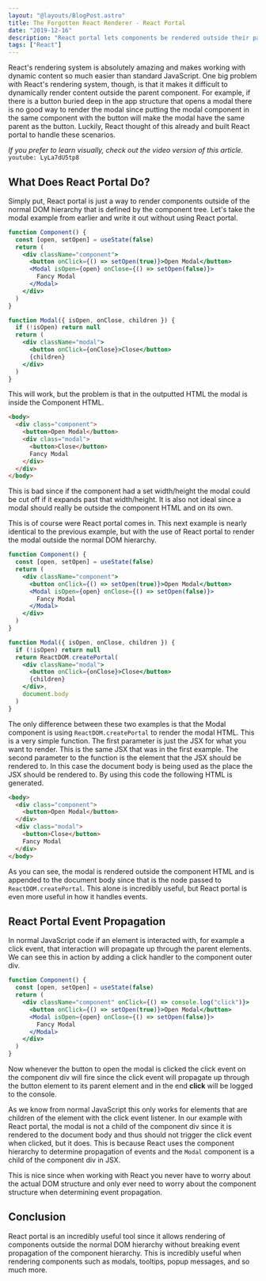 ```yaml
---
layout: "@layouts/BlogPost.astro"
title: The Forgotten React Renderer - React Portal
date: "2019-12-16"
description: "React portal lets components be rendered outside their parent component which is incredibly useful in specific scenarios explained in depth in this article."
tags: ["React"]
---
```


React's rendering system is absolutely amazing and makes working with dynamic content so much easier than standard JavaScript. One big problem with React's rendering system, though, is that it makes it difficult to dynamically render content outside the parent component. For example, if there is a button buried deep in the app structure that opens a modal there is no good way to render the modal since putting the modal component in the same component with the button will make the modal have the same parent as the button. Luckily, React thought of this already and built React portal to handle these scenarios.

_If you prefer to learn visually, check out the video version of this article._
`youtube: LyLa7dU5tp8`

## What Does React Portal Do?

Simply put, React portal is just a way to render components outside of the normal DOM hierarchy that is defined by the component tree. Let's take the modal example from earlier and write it out without using React portal.

```jsx
function Component() {
  const [open, setOpen] = useState(false)
  return (
    <div className="component">
      <button onClick={() => setOpen(true)}>Open Modal</button>
      <Modal isOpen={open} onClose={() => setOpen(false)}>
        Fancy Modal
      </Modal>
    </div>
  )
}

function Modal({ isOpen, onClose, children }) {
  if (!isOpen) return null
  return (
    <div className="modal">
      <button onClick={onClose}>Close</button>
      {children}
    </div>
  )
}
```

This will work, but the problem is that in the outputted HTML the modal is inside the Component HTML.

```html {4-7}
<body>
  <div class="component">
    <button>Open Modal</button>
    <div class="modal">
      <button>Close</button>
      Fancy Modal
    </div>
  </div>
</body>
```

This is bad since if the component had a set width/height the modal could be cut off if it expands past that width/height. It is also not ideal since a modal should really be outside the component HTML and on its own.

This is of course were React portal comes in. This next example is nearly identical to the previous example, but with the use of React portal to render the modal outside the normal DOM hierarchy.

```jsx {15,20}
function Component() {
  const [open, setOpen] = useState(false)
  return (
    <div className="component">
      <button onClick={() => setOpen(true)}>Open Modal</button>
      <Modal isOpen={open} onClose={() => setOpen(false)}>
        Fancy Modal
      </Modal>
    </div>
  )
}

function Modal({ isOpen, onClose, children }) {
  if (!isOpen) return null
  return ReactDOM.createPortal(
    <div className="modal">
      <button onClick={onClose}>Close</button>
      {children}
    </div>,
    document.body
  )
}
```

The only difference between these two examples is that the Modal component is using `ReactDOM.createPortal` to render the modal HTML. This is a very simple function. The first parameter is just the JSX for what you want to render. This is the same JSX that was in the first example. The second parameter to the function is the element that the JSX should be rendered to. In this case the document body is being used as the place the JSX should be rendered to. By using this code the following HTML is generated.

```html {5-8}
<body>
  <div class="component">
    <button>Open Modal</button>
  </div>
  <div class="modal">
    <button>Close</button>
    Fancy Modal
  </div>
</body>
```

As you can see, the modal is rendered outside the component HTML and is appended to the document body since that is the node passed to `ReactDOM.createPortal`. This alone is incredibly useful, but React portal is even more useful in how it handles events.

## React Portal Event Propagation

In normal JavaScript code if an element is interacted with, for example a click event, that interaction will propagate up through the parent elements. We can see this in action by adding a click handler to the component outer div.

```jsx {4}
function Component() {
  const [open, setOpen] = useState(false)
  return (
    <div className="component" onClick={() => console.log("click")}>
      <button onClick={() => setOpen(true)}>Open Modal</button>
      <Modal isOpen={open} onClose={() => setOpen(false)}>
        Fancy Modal
      </Modal>
    </div>
  )
}
```

Now whenever the button to open the modal is clicked the click event on the component div will fire since the click event will propagate up through the button element to its parent element and in the end **click** will be logged to the console.

As we know from normal JavaScript this only works for elements that are children of the element with the click event listener. In our example with React portal, the modal is not a child of the component div since it is rendered to the document body and thus should not trigger the click event when clicked, but it does. This is because React uses the component hierarchy to determine propagation of events and the `Modal` component is a child of the component div in JSX.

This is nice since when working with React you never have to worry about the actual DOM structure and only ever need to worry about the component structure when determining event propagation.

## Conclusion

React portal is an incredibly useful tool since it allows rendering of components outside the normal DOM hierarchy without breaking event propagation of the component hierarchy. This is incredibly useful when rendering components such as modals, tooltips, popup messages, and so much more.
